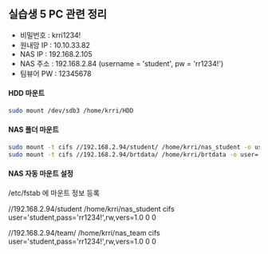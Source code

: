 ## 실습생 5 PC 관련 정리

* 비밀번호 : krri1234!
* 원내망 IP : 10.10.33.82
* NAS IP : 192.168.2.105
* NAS 주소 : 192.168.2.84 (username = 'student', pw = 'rr1234!')
* 팀뷰어 PW : 12345678

#### HDD 마운트

```bash
sudo mount /dev/sdb3 /home/krri/HDD
```

#### NAS 폴더 마운트

```bash
sudo mount -t cifs //192.168.2.94/student/ /home/krri/nas_student -o user='student',password='rr1234!',rw,vers=1.0
sudo mount -t cifs //192.168.2.94/brtdata/ /home/krri/brtdata -o user='student',password='rr1234!',rw,vers=1.0
```

#### NAS 자동 마운트 설정

/etc/fstab 에 마운트 정보 등록

//192.168.2.94/student /home/krri/nas_student cifs user='student,pass='rr1234!',rw,vers=1.0 0 0

//192.168.2.94/team/ /home/krri/nas_team cifs user='student,pass='rr1234!',rw,vers=1.0 0 0









